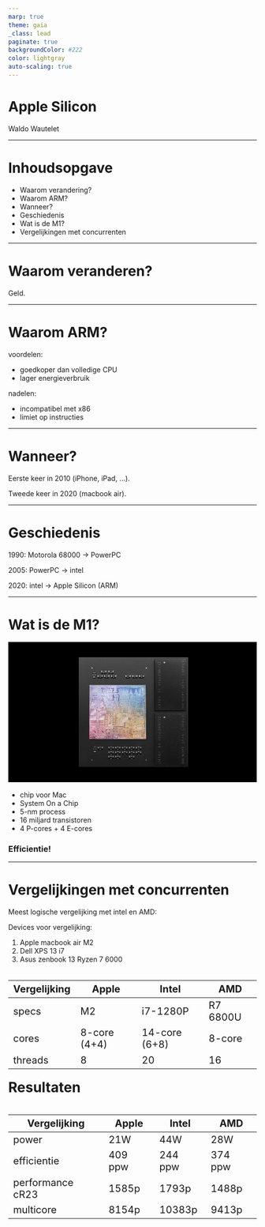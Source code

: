 ```yaml
---
marp: true
theme: gaia
_class: lead
paginate: true
backgroundColor: #222
color: lightgray
auto-scaling: true
---
```


# Apple Silicon

Waldo Wautelet

---

# Inhoudsopgave

* Waarom verandering?
* Waarom ARM?
* Wanneer?
* Geschiedenis
* Wat is de M1?
* Vergelijkingen met concurrenten

---

# Waarom veranderen?

Geld.

---

# Waarom ARM?

voordelen:
* goedkoper dan volledige CPU
* lager energieverbruik

nadelen:
* incompatibel met x86
* limiet op instructies

---

# Wanneer?

Eerste keer in 2010 (iPhone, iPad, ...).

Tweede keer in 2020 (macbook air).

--- 

# Geschiedenis

1990: Motorola 68000 -> PowerPC

2005: PowerPC -> intel

2020: intel -> Apple Silicon (ARM)

---

# Wat is de M1?

![bg right:50% 80%](./AppleM1_BIG.jpg)

* chip voor Mac
* System On a Chip
* 5-nm process
* 16 miljard transistoren
* 4 P-cores + 4 E-cores

### Efficientie!

---

# Vergelijkingen met concurrenten

<style scoped>
table {
  font-size: 20px;
  float: right;
}
{
    font-size: 30px;
}
</style>

Meest logische vergelijking met intel en AMD:

Devices voor vergelijking:
1. Apple macbook air M2
2. Dell XPS 13 i7
3. Asus zenbook 13 Ryzen 7 6000 

| Vergelijking | Apple | Intel | AMD | 
| ------------ | ----- | ----- | --- |
| specs        | M2    | i7-1280P | R7 6800U | 
| cores        | 8-core (4+4) | 14-core (6+8) | 8-core  |
| threads      | 8     | 20    | 16  |

---

# Resultaten

| Vergelijking | Apple | Intel | AMD | 
| ------------ | ----- | ----- | --- |
| power        | 21W   | 44W   | 28W |
| efficientie  | 409 ppw | 244 ppw | 374 ppw |
| performance cR23 | 1585p | 1793p | 1488p |
| multicore    | 8154p | 10383p | 9413p |